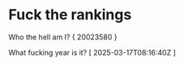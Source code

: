 # Fuck the rankings

Who the hell am I?
{ 20023580 }

What fucking year is it?
[ 2025-03-17T08:16:40Z ]
